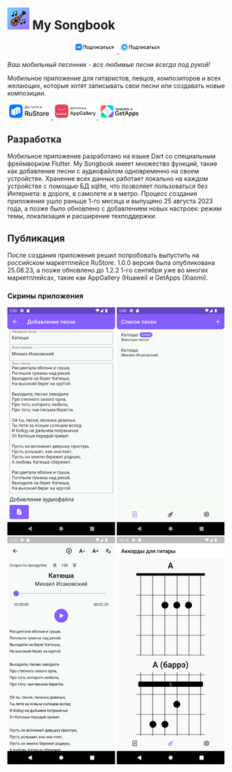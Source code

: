 # <img class="icon" src="assets/icon/my_songbook.png" alt="My Songbook" width="50"/> My Songbook

<p float="left" align="center">
<a href="https://vk.com/mysongbook01">
<img class="badges" src="assets/badges/VK.png" alt="VK Подписаться" width="100"/>
</a>
<a href="https://t.me/mysongbook01">
<img class="badges" src="assets/badges/Telegram.png" alt="Telegram Подписаться" width="100"/>
</a>
</p>


*Ваш мобильный песенник - все любимые песни всегда под рукой!*

Мобильное приложение для гитаристов, певцов, композиторов и всех желающих, которые хотят записывать свои песни или создавать новые композиции.

<p float="left">
<a href="https://apps.rustore.ru/app/ru.ru_developer.my_songbook">
<img class="icon" src="assets/badges/RuStore.png" alt="RuStore" width="100"/>
</a>
<a href="https://appgallery.huawei.com/app/C109087129">
<img class="icon" src="assets/badges/AppGallery.png" alt="AppGallery" width="100"/>
</a>
<a href="https://global.app.mi.com/details?lo=RU&la=en_US&id=ru.ru_developer.my_songbook.mi">
<img class="icon" src="assets/badges/GetApps.png" alt="GetApps" width="100"/>
</a>
</p>

## Разработка
Мобильное приложение разработано на языке Dart со специальным фреймворком Flutter. 
My Songbook имеет множество функций, такие как добавление песни с аудиофайлом одновременно на своем устройстве. Хранение всех данных работает локально на каждом устройстве с помощью БД sqlite, что позволяет пользоваться без Интернета: в дороге, в самолете и в метро.
Процесс создания приложения ушло раньше 1-го месяца и выпущено 25 августа 2023 года, а позже было обновлено с добавлением новых настроек: режим темы, локализация и расширение техподдержки.



## Публикация
После создания приложения решил попробовать выпустить на российском маркетплейсе RuStore. 1.0.0 версия была опубликована 25.08.23, а позже обновлено до 1.2.2 1-го сентября уже во многих маркетплейсах, такие как AppGallery (Huawei) и GetApps (Xiaomi).

### Скрины приложения

<p float="left" class="noselect">
<img src="flutter_03.png" alt="Создание песни с аудиофайлом" width="245"/>
<img src="flutter_04.png" alt="Список всех созданных песен" width="245"/>
<img src="flutter_05.png" alt="Просмотр песни с проигрывателем" width="245"/>
<img src="flutter_02.png" alt="Справочник аккордов для гитары" width="245"/>
</p>
